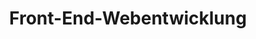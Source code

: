 ---
pathTitle: 'Front-End-Webentwicklung'
title: 'Front-End-Webentwicklung'
description: 'Bei der Front-End-Webentwicklung werden Daten mithilfe von HTML, CSS und JavaScript in eine grafische Oberfläche konvertiert, damit Benutzer diese Daten anzeigen und mit ihnen interagieren können.'
iconPath: './Front-End-Webentwicklung.png'
---